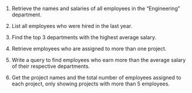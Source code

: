 1. Retrieve the names and salaries of all employees in the “Engineering” department.

2. List all employees who were hired in the last year.

3. Find the top 3 departments with the highest average salary.

4. Retrieve employees who are assigned to more than one project.

5. Write a query to find employees who earn more than the average salary of their respective departments.

6. Get the project names and the total number of employees assigned to each project,
   only showing projects with more than 5 employees.
